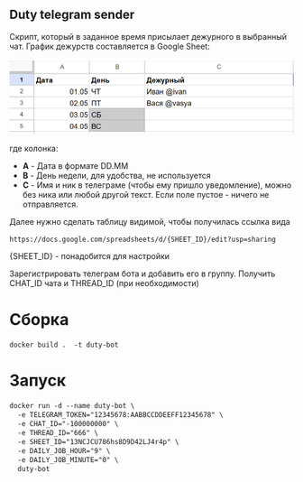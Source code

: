 ## Duty telegram sender

Скрипт, который в заданное время присылает дежурного в выбранный чат. График дежурств составляется в Google Sheet:

![example_sheet](image.png)

где колонка:
- __A__ - Дата в формате DD.MM
- __B__ - День недели, для удобства, не используется
- __С__ - Имя и ник в телеграме (чтобы ему пришло уведомление), можно без ника или любой другой текст. Если поле пустое - ничего не отправляется. 

Далее нужно сделать таблицу видимой, чтобы получилась ссылка вида

```
https://docs.google.com/spreadsheets/d/{SHEET_ID}/edit?usp=sharing
```
{SHEET_ID} - понадобится для настройки

Зарегистрировать телеграм бота и добавить его в группу. Получить CHAT_ID чата и THREAD_ID (при необходимости)

# Сборка
```
docker build .  -t duty-bot
```

# Запуск 
```
docker run -d --name duty-bot \
  -e TELEGRAM_TOKEN="12345678:AABBCCDDEEFF12345678" \
  -e CHAT_ID="-100000000" \
  -e THREAD_ID="666" \
  -e SHEET_ID="13NCJCU786hs8D9D42LJ4r4р" \
  -e DAILY_JOB_HOUR="9" \
  -e DAILY_JOB_MINUTE="0" \
  duty-bot
```





